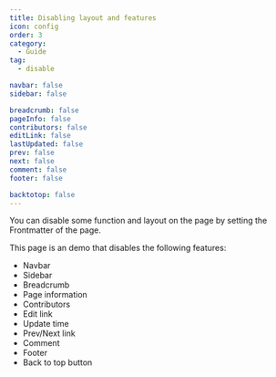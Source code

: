 ```yaml
---
title: Disabling layout and features
icon: config
order: 3
category:
  - Guide
tag:
  - disable

navbar: false
sidebar: false

breadcrumb: false
pageInfo: false
contributors: false
editLink: false
lastUpdated: false
prev: false
next: false
comment: false
footer: false

backtotop: false
---
```


You can disable some function and layout on the page by setting the Frontmatter of the page.

<!-- more -->

This page is an demo that disables the following features:

- Navbar
- Sidebar
- Breadcrumb
- Page information
- Contributors
- Edit link
- Update time
- Prev/Next link
- Comment
- Footer
- Back to top button
